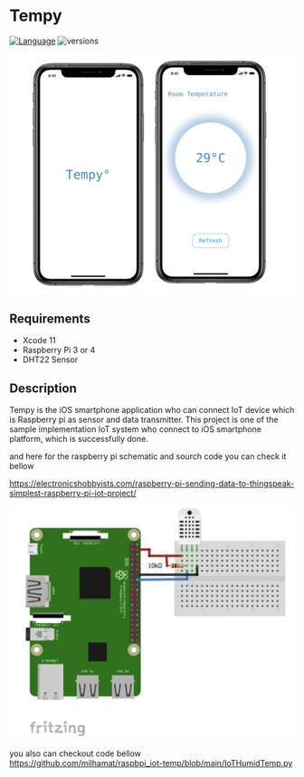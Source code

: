 # Tempy 
[![Language](http://img.shields.io/badge/language-swift-brightgreen.svg?style=flat)](https://developer.apple.com/swift)
![versions](https://img.shields.io/pypi/pyversions/pybadges.svg)

![appDesign](https://github.com/milhamat/IotRoomTemp/blob/master/TempDesign500x.png)

## Requirements

- Xcode 11
- Raspberry Pi 3 or 4
- DHT22 Sensor

## Description

Tempy is the iOS smartphone application who can connect IoT device which is Raspberry pi as sensor and data transmitter. 
This project is one of the sample implementation IoT system who connect to iOS smartphone platform,
which is successfully done.

and here for the raspberry pi schematic and sourch code you can check it bellow

https://electronicshobbyists.com/raspberry-pi-sending-data-to-thingspeak-simplest-raspberry-pi-iot-project/

![Raspberry PinOut](https://github.com/milhamat/IotRoomTemp/blob/master/RaspberrypiSesorPinOut500x.png)

you also can checkout code bellow
https://github.com/milhamat/raspbpi_iot-temp/blob/main/IoTHumidTemp.py
